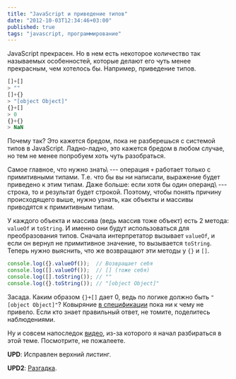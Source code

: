 ```yaml
---
title: "JavaScript и приведение типов"
date: "2012-10-03T12:34:46+03:00"
published: true
tags: "javascript, программирование"
---
```


JavaScript прекрасен. Но в нем есть некоторое количество так называемых особенностей, которые делают его чуть менее
прекрасным, чем хотелось бы. Например, приведение типов.

~~~~~javascript
[]+[] 
> ""
[]+{}
> "[object Object]"
{}+[]
> 0
{}+{}
> NaN
~~~~~

Почему так? Это кажется бредом, пока не разберешься с системой типов в JavaScript. Ладно-ладно, это кажется бредом в
любом случае, но тем не менее попробуем хоть чуть разобраться.

Самое главное, что нужно знать\ --- операция `+` работает только с примитивными типами. Т.е. что бы вы ни написали,
выражение будет приведено к этим типам. Даже больше: если хотя бы один операнд\ --- строка, то и результат будет строкой.
Поэтому, чтобы понять причину происходящего выше, нужно узнать, как объекты и массивы приводятся к примитивным типам.

У каждого объекта и массива (ведь массив тоже объект) есть 2 метода: `valueOf` и `toString`. И именно они будут
использоваться для преобразования типов.
Сначала интерпретатор вызывает `valueOf`, и если он вернул не примитивное значение, то вызывается `toString`.
Теперь нужно выяснить, что же возвращают эти методы у `{}` и `[]`.

~~~~~javascript
console.log({}.valueOf());  // Возвращает себя
console.log([].valueOf());  // [] (тоже себя)
console.log([].toString()); // ""
console.log({}.toString()); // "[object Object]"
~~~~~

Засада. Каким образом `{}+[]` дает 0, ведь по логике должно быть `"[object Object]"`? Ковыряние
[в спецификации](http://ecma-international.org/ecma-262/5.1/) пока ни к чему не привело. Если кто знает правильный
ответ, не томите, поделитесь наблюдениями.

Ну и совсем напоследок [видео](https://www.destroyallsoftware.com/talks/wat), из-за которого я начал разбираться
в этой теме. Посмотрите, не пожалеете.

**UPD**: Исправлен верхний листинг.

**UPD2**: [Разгадка](/post/javascripttypecast2/).
